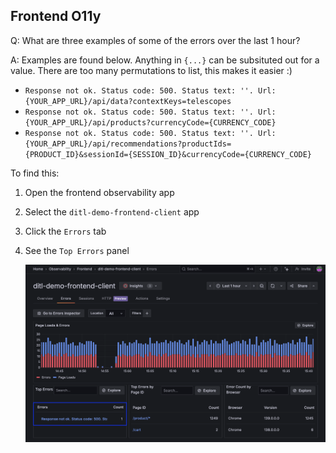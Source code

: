 ## Frontend O11y
Q:  What are three examples of some of the errors over the last 1 hour?

A: Examples are found below. Anything in `{...}` can be subsituted out for a value. There are too many permutations to list, this makes it easier :) 

- `Response not ok. Status code: 500. Status text: ''. Url: {YOUR_APP_URL}/api/data?contextKeys=telescopes`
- `Response not ok. Status code: 500. Status text: ''. Url:{YOUR_APP_URL}/api/products?currencyCode={CURRENCY_CODE}`
- `Response not ok. Status code: 500. Status text: ''. Url: {YOUR_APP_URL}/api/recommendations?productIds={PRODUCT_ID}&sessionId={SESSION_ID}&currencyCode={CURRENCY_CODE}`

To find this:
1. Open the frontend observability app
1. Select the `ditl-demo-frontend-client` app
1. Click the `Errors` tab 
1. See the `Top Errors` panel 

    ![Top Errors Panel](/images/breakout_1/1.4-frontend-olly.png)

